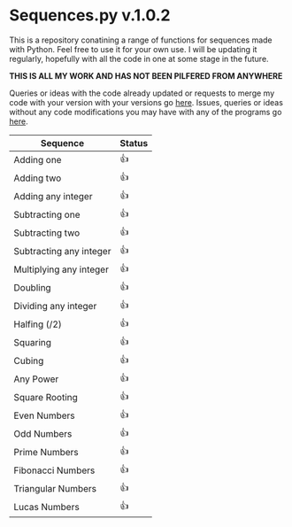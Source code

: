 # Sequences.py v.1.0.2
This is a repository conatining a range of functions for sequences made with Python. Feel free to use it for your own use. I will be updating it regularly, hopefully with all the code in one at some stage in the future.

**THIS IS ALL MY WORK AND HAS NOT BEEN PILFERED FROM ANYWHERE**

Queries or ideas with the code already updated or requests to merge my code with your version with your versions go [here](https://github.com/M-Python13/Sequences.py/pulls). Issues, queries or ideas without any code modifications you may have with any of the programs go [here](https://github.com/M-Python13/Sequences.py/issues).

| Sequence  | Status |
| ------------- | ------------- |
| Adding one  | :+1: |
| Adding two  | :+1:  |
| Adding any integer  | :+1:  |
| Subtracting one  | :+1:  |
| Subtracting two  | :+1:  |
| Subtracting any integer  | :+1:  |
| Multiplying any integer  | :+1:  |
| Doubling  | :+1:  |
| Dividing any integer  | :+1:  |
| Halfing (/2)  | :+1:  |
| Squaring  | :+1:  |
| Cubing  | :+1:  |
| Any Power  | :+1:  |
| Square Rooting  | :+1:  |
| Even Numbers  | :+1:  |
| Odd Numbers  | :+1:  |
| Prime Numbers  | :+1:  |
| Fibonacci Numbers  | :+1:  |
| Triangular Numbers  | :+1:  |
| Lucas Numbers  | :+1:  |

